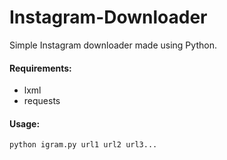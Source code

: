 # Instagram-Downloader
Simple Instagram downloader made using Python.

#### Requirements:

* lxml
* requests

#### Usage:

```
python igram.py url1 url2 url3...
```
